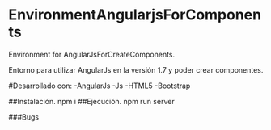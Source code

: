 # EnvironmentAngularjsForComponents
Environment for AngularJsForCreateComponents.

Entorno para utilizar AngularJs en la versión 1.7 y poder crear componentes.

#Desarrollado con:
-AngularJs
-Js
-HTML5
-Bootstrap

##Instalación.
npm i
##Ejecución.
npm run server

###Bugs